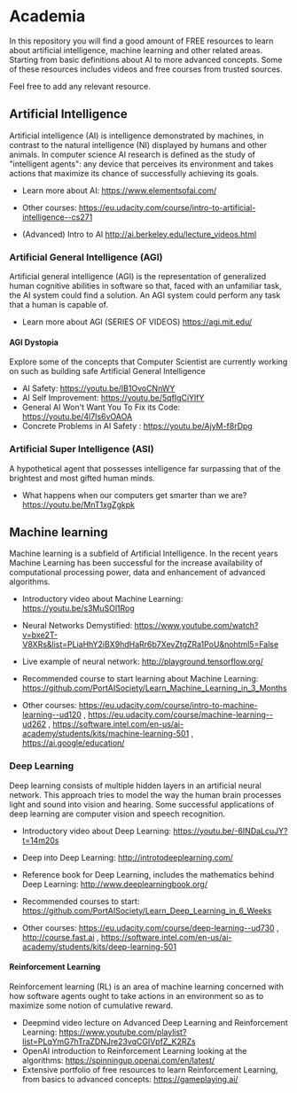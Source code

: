 # Academia
In this repository you will find a good amount of FREE resources to learn about artificial intelligence, machine learning and other related areas. Starting from basic definitions about AI to more advanced concepts. Some of these resources includes videos and free courses from trusted sources.

Feel free to add any relevant resource.


## Artificial Intelligence

Artificial intelligence (AI) is intelligence demonstrated by machines, in contrast to the natural intelligence (NI) displayed by humans and other animals. In computer science AI research is defined as the study of "intelligent agents": any device that perceives its environment and takes actions that maximize its chance of successfully achieving its goals.

- Learn more about AI: https://www.elementsofai.com/

- Other courses: https://eu.udacity.com/course/intro-to-artificial-intelligence--cs271

- (Advanced) Intro to AI http://ai.berkeley.edu/lecture_videos.html


### Artificial General Intelligence (AGI)
Artificial general intelligence (AGI) is the representation of generalized human cognitive abilities in software so that, faced with an unfamiliar task, the AI system could find a solution. An AGI system could perform any task that a human is capable of.

- Learn more about AGI (SERIES OF VIDEOS) https://agi.mit.edu/


#### AGI Dystopia
Explore some of the concepts that Computer Scientist are currently working on such as building safe Artificial General Intelligence

- AI Safety: https://youtu.be/IB1OvoCNnWY
- AI Self Improvement: https://youtu.be/5qfIgCiYlfY
- General AI Won't Want You To Fix its Code: https://youtu.be/4l7Is6vOAOA
- Concrete Problems in AI Safety : https://youtu.be/AjyM-f8rDpg


### Artificial Super Intelligence (ASI) 
A hypothetical agent that possesses intelligence far surpassing that of the brightest and most gifted human minds.

- What happens when our computers get smarter than we are? https://youtu.be/MnT1xgZgkpk

## Machine learning
Machine learning is a subfield of Artificial Intelligence. In the recent years Machine Learning has been successful for the increase availability of computational processing power, data and enhancement of advanced algorithms.

- Introductory video about Machine Learning: https://youtu.be/s3MuSOl1Rog

- Neural Networks Demystified: https://www.youtube.com/watch?v=bxe2T-V8XRs&list=PLiaHhY2iBX9hdHaRr6b7XevZtgZRa1PoU&nohtml5=False

- Live example of neural network: http://playground.tensorflow.org/

- Recommended course to start learning about Machine Learning:
https://github.com/PortAISociety/Learn_Machine_Learning_in_3_Months

- Other courses:
https://eu.udacity.com/course/intro-to-machine-learning--ud120 , https://eu.udacity.com/course/machine-learning--ud262 ,  https://software.intel.com/en-us/ai-academy/students/kits/machine-learning-501 , https://ai.google/education/


### Deep Learning
Deep learning consists of multiple hidden layers in an artificial neural network. This approach tries to model the way the human brain processes light and sound into vision and hearing. Some successful applications of deep learning are computer vision and speech recognition.

- Introductory video about Deep Learning: https://youtu.be/-6INDaLcuJY?t=14m20s

- Deep into Deep Learning: http://introtodeeplearning.com/

- Reference book for Deep Learning, includes the mathematics behind Deep Learning: http://www.deeplearningbook.org/

- Recommended courses to start: https://github.com/PortAISociety/Learn_Deep_Learning_in_6_Weeks

- Other courses: https://eu.udacity.com/course/deep-learning--ud730 , http://course.fast.ai , https://software.intel.com/en-us/ai-academy/students/kits/deep-learning-501

#### Reinforcement Learning
Reinforcement learning (RL) is an area of machine learning concerned with how software agents ought to take actions in an environment so as to maximize some notion of cumulative reward.

- Deepmind video lecture on Advanced Deep Learning and Reinforcement Learning: https://www.youtube.com/playlist?list=PLqYmG7hTraZDNJre23vqCGIVpfZ_K2RZs
- OpenAI introduction to Reinforcement Learning looking at the algorithms: https://spinningup.openai.com/en/latest/
- Extensive portfolio of free resources to learn Reinforcement Learning, from basics to advanced concepts: https://gameplaying.ai/
